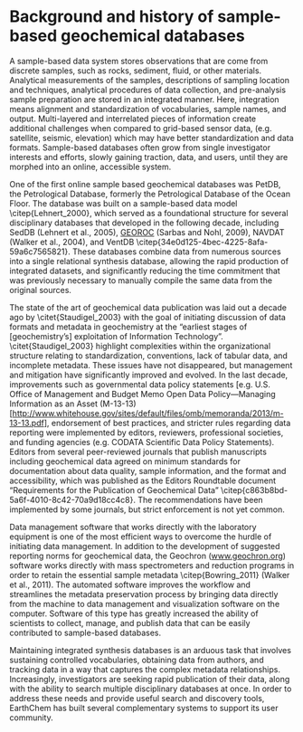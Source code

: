 # Background and history of sample-based geochemical databases

A sample-based data system stores observations that are come from discrete samples, such as rocks, sediment, fluid, or other materials. Analytical measurements of the samples, descriptions of sampling location and techniques, analytical procedures of data collection, and pre-analysis sample preparation are stored in an integrated manner. Here, integration means alignment and standardization of vocabularies, sample names, and output. Multi-layered and interrelated pieces of information create additional challenges when compared to grid-based sensor data, (e.g. satellite, seismic, elevation) which may have better standardization and data formats. Sample-based databases often grow from single investigator interests and efforts, slowly gaining traction, data, and users, until they are morphed into an online, accessible system.

One of the first online sample based geochemical databases was PetDB, the Petrological Database, formerly the Petrological Database of the Ocean Floor. The database was built on a sample-based data model \citep{Lehnert_2000}, which served as a foundational structure for several disciplinary databases that developed in the following decade, including SedDB (Lehnert et al., 2005), [GEOROC](http://georoc.mpch-mainz.gwdg.de/georoc/) (Sarbas and Nohl, 2009), NAVDAT (Walker et al., 2004), and VentDB \citep{34e0d125-4bec-4225-8afa-59a6c7565821}. These databases combine data from numerous sources into a single relational synthesis database, allowing the rapid production of integrated datasets, and significantly reducing the time commitment that was previously necessary to manually compile the same data from the original sources.

The state of the art of geochemical data publication was laid out a decade ago by \citet{Staudigel_2003} with the goal of initiating discussion of data formats and metadata in geochemistry at the “earliest stages of [geochemistry’s] exploitation of Information Technology”. \citet{Staudigel_2003} highlight complexities within the organizational structure relating to standardization, conventions, lack of tabular data, and incomplete metadata. These issues have not disappeared, but management and mitigation have significantly improved and evolved. In the last decade, improvements such as governmental data policy statements [e.g. U.S. Office of Management and Budget Memo Open Data Policy—Managing Information as an Asset (M-13-13) [http://www.whitehouse.gov/sites/default/files/omb/memoranda/2013/m-13-13.pdf], endorsement of best practices, and stricter rules regarding data reporting were implemented by editors, reviewers, professional societies, and funding agencies (e.g. CODATA Scientific Data Policy Statements). Editors from several peer-reviewed journals that publish manuscripts including geochemical data agreed on minimum standards for documentation about data quality, sample information, and the format and accessibility, which was published as the Editors Roundtable document “Requirements for the Publication of Geochemical Data” \citep{c863b8bd-5a6f-4010-8c42-70a9d18cc4c8}. The recommendations have been implemented by some journals, but strict enforcement is not yet common. 

Data management software that works directly with the laboratory equipment is one of the most efficient ways to overcome the hurdle of initiating data management. In addition to the development of suggested reporting norms for geochemical data, the Geochron (www.geochron.org) software works directly with mass spectrometers and reduction programs in order to retain the essential sample metadata \citep{Bowring_2011}  (Walker et al., 2011). The automated software improves the workflow and streamlines the metadata preservation process by bringing data directly from the machine to data management and visualization software on the computer. Software of this type has greatly increased the ability of scientists to collect, manage, and publish data that can be easily contributed to sample-based databases.

Maintaining integrated synthesis databases is an arduous task that involves sustaining controlled vocabularies, obtaining data from authors, and tracking data in a way that captures the complex metadata relationships. Increasingly, investigators are seeking rapid publication of their data, along with the ability to search multiple disciplinary databases at once. In order to address these needs and provide useful search and discovery tools, EarthChem has built several complementary systems to support its user community. 

